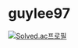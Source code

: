 # guylee97


[![Solved.ac프로필](http://mazassumnida.wtf/api/v2/generate_badge?boj=guylee97)](https://solved.ac/guylee97/)
